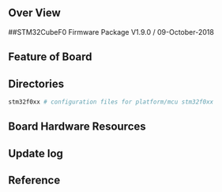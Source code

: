 ## Over View
##STM32CubeF0 Firmware Package V1.9.0 / 09-October-2018
## Feature of Board

## Directories

```sh
stm32f0xx # configuration files for platform/mcu stm32f0xx
```

## Board Hardware Resources

## Update log

## Reference
